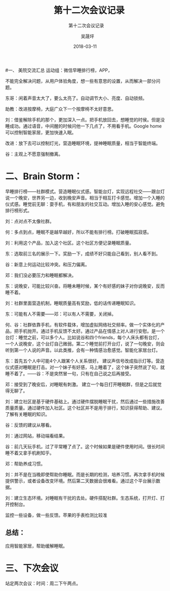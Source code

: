 ﻿---
layout:     post
title:      第十二次会议记录
subtitle:   第十二次会议记录
date:       2018-03-11 
author:     吴晟坪
header-img: img/Meeting_Record_bg.jpg
catalog: true
tags:
    - Meeting
---

#一、 美院交流汇总
运动组：微信早睡排行榜，APP，

不能完全解决问题，从用户体验角度，想一些有意思的设置，从而解决一部分问题。

东哥：闲着声音太大了，要么太亮了。自动调节大小、亮度、自动锁频。

助教：改进按摩椅，大庭广众下一个按摩椅不太好意思。

刘：借鉴解除手机的那个，更加深入一点。把手机放回去，想睡觉的时侯。但是没睡成功。通过语音，中间醒的时候问他一下几点了，不用看手机。Google home可以控制智能家居，更加快速入眠。

改进：放下去可以控制灯光，营造睡眠环境，提神睡眠质量，相当于智能终端。

谷：主观上不愿意强制撤离。

# 二、Brain Storm：

早睡排行榜——社群模式。营造睡眠仪式感。智能台灯，实现远程社交——跟台灯说一个晚安，世界另一边，收到晚安声音。相当于相互打卡感觉。增加一个入睡的仪式感。睡觉前无聊：耍手机，有和朋友的社交互动。增加入睡的安心感觉。避免排行榜形式。

刘：点对点不太像社群。

何：多点到点，睡眠不是越早越好，所以不能有排行榜。打破睡眠孤寂感。

刘：利用这个产品，加入这个社区。这个社区方便记录睡眠质量。

东：选取前三名的展示一下。奖励一下，成绩不好只能自己看到，别人看不到。

谷：新意上何运动比较冲突。和压力偏离。

邓：我们没必要压力和睡眠都解决。

东：说晚安，可能比较兴奋。将睡未睡时候，某个有好感的妹子对你说晚安，反而睡不着。

刘：社群里面营造机制，睡眠质量高有奖励，低的话传递睡眠知识。

东：可能有人不需要——邓：可以有人不需要，关闭掉。

何、谷：社群依靠手机，有软件载体，增加虚拟网络社交频率。做一个实体化的产品，把手机抛开。通过手机反馈不太好。通过产品在情感上对人进行安慰。是一个台灯：睡觉之前，可以多个人。比如说谷和四个friends，每个人床头都有台灯，一个人说晚安，这个台灯自己微弱。第二个睡觉前打开台灯，说了一句晚安，则会听到第一个人说的声音。以此类推，会有一种情感治愈感觉。智能化家居台灯。

东：首先五个人中可能4个人跟某个人关系很好。 建议声信号改成指示灯等。营造仪式感对睡眠是打击。对一个妹子有好感，马上睡着了，这个妹子突然说了句，就睡不着了。——谷：不是突然冒一句，只有在自己说之后再接受。

邓：接受到了晚安后，对睡眠有刺激。 建立一个每日打开睡眠群，但是之后就觉得无聊了。

刘：建立社区是基于硬件基础上。通过硬件摆脱睡眠干扰，然后通过一些措施改善质量质量。通过硬件加入社区。这个社区并不是用于排行，知识获得帮助、建议。了解有关睡眠的知识。

谷：反馈的建议从哪看。

刘：通过网站，移动端看结果。

谷：前几天玩手机，过了平常睡了点了。这个时候如果是硬件使用时间。很长时间睡不着又拿手机刷知乎。

邓：帮助养成习惯。

刘：并不是在当晚即使帮助你睡眠。而是长期的检测，培养习惯。再次拿手机时候提供警示，或者设备改变环境。然后第二天数据会很难看。通过这个平台展示数据。

刘：建立生态环境。对睡眠有干扰的去处。硬件搭配社群。生态系统，打开灯、打开控制台。


监控一些设备，做一些反馈。苹果的手表检测比较准

## 总结：

应用智能家居，帮助缓解睡眠。

# 三、下次会议

站定两次会议：时间：周二下午两点。
